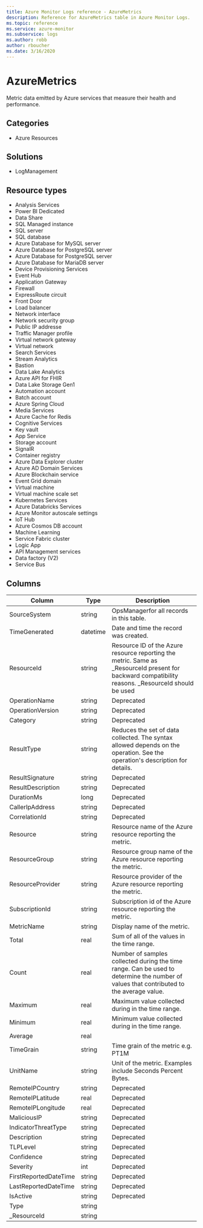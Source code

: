 ```yaml
---
title: Azure Monitor Logs reference - AzureMetrics
description: Reference for AzureMetrics table in Azure Monitor Logs.
ms.topic: reference
ms.service: azure-monitor
ms.subservice: logs
ms.author: robb
author: rboucher
ms.date: 3/16/2020
---
```


# AzureMetrics

 Metric data emitted by Azure services that measure their health and performance.

## Categories

- Azure Resources
## Solutions

- LogManagement
## Resource types

- Analysis Services
- Power BI Dedicated
- Data Share
- SQL Managed instance
- SQL server
- SQL database
- Azure Database for MySQL server
- Azure Database for PostgreSQL server
- Azure Database for PostgreSQL server
- Azure Database for MariaDB server
- Device Provisioning Services
- Event Hub
- Application Gateway
- Firewall
- ExpressRoute circuit
- Front Door
- Load balancer
- Network interface
- Network security group
- Public IP addresse
- Traffic Manager profile
- Virtual network gateway
- Virtual network
- Search Services
- Stream Analytics
- Bastion
- Data Lake Analytics
- Azure API for FHIR
- Data Lake Storage Gen1
- Automation account
- Batch account
- Azure Spring Cloud
- Media Services
- Azure Cache for Redis
- Cognitive Services
- Key vault
- App Service
- Storage account
- SignalR
- Container registry
- Azure Data Explorer cluster
- Azure AD Domain Services
- Azure Blockchain service
- Event Grid domain
- Virtual machine
- Virtual machine scale set
- Kubernetes Services
- Azure Databricks Services
- Azure Monitor autoscale settings
- IoT Hub
- Azure Cosmos DB account
- Machine Learning
- Service Fabric cluster
- Logic App
- API Management services
- Data factory (V2)
- Service Bus




## Columns

|Column|Type|Description|
|---|---|---|
|SourceSystem|string|OpsManagerfor all records in this table.|
|TimeGenerated|datetime|Date and time the record was created.|
|ResourceId|string|Resource ID of the Azure resource reporting the metric. Same as _ResourceId present for backward compatibility reasons. _ResourceId should be used|
|OperationName|string|Deprecated|
|OperationVersion|string|Deprecated|
|Category|string|Deprecated|
|ResultType|string|Reduces the set of data collected. The syntax allowed depends on the operation. See the operation's description for details.|
|ResultSignature|string|Deprecated|
|ResultDescription|string|Deprecated|
|DurationMs|long|Deprecated|
|CallerIpAddress|string|Deprecated|
|CorrelationId|string|Deprecated|
|Resource|string|Resource name of the Azure resource reporting the metric.|
|ResourceGroup|string|Resource group name of the Azure resource reporting the metric.|
|ResourceProvider|string|Resource provider of the Azure resource reporting the metric.|
|SubscriptionId|string|Subscription id of the Azure resource reporting the metric.|
|MetricName|string|Display name of the metric.|
|Total|real|Sum of all of the values in the time range.|
|Count|real|Number of samples collected during the time range. Can be used to determine the number of values that contributed to the average value.|
|Maximum|real|Maximum value collected during in the time range.|
|Minimum|real|Minimum value collected during in the time range.|
|Average|real||
|TimeGrain|string|Time grain of the metric e.g. PT1M|
|UnitName|string|Unit of the metric. Examples include Seconds Percent Bytes.|
|RemoteIPCountry|string|Deprecated|
|RemoteIPLatitude|real|Deprecated|
|RemoteIPLongitude|real|Deprecated|
|MaliciousIP|string|Deprecated|
|IndicatorThreatType|string|Deprecated|
|Description|string|Deprecated|
|TLPLevel|string|Deprecated|
|Confidence|string|Deprecated|
|Severity|int|Deprecated|
|FirstReportedDateTime|string|Deprecated|
|LastReportedDateTime|string|Deprecated|
|IsActive|string|Deprecated|
|Type|string||
|_ResourceId|string||
